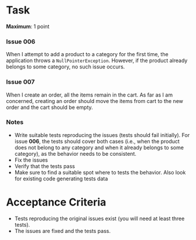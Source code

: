 # Task

**Maximum**: 1 point

### Issue 006
When I attempt to add a product to a category for the first time, the application throws a `NullPointerException`. However, if the product already belongs to some category, no such issue occurs.

### Issue 007
When I create an order, all the items remain in the cart. As far as I am concerned, creating an order should move the items from cart to the new order and the cart should be empty.

### Notes
* Write suitable tests reproducing the issues (tests should fail initially). For issue **006**, the tests should cover both cases (i.e., when the product does not belong to any category and when it already belongs to some category), as the behavior needs to be consistent.
* Fix the issues
* Verify that the tests pass
* Make sure to find a suitable spot where to tests the behavior. Also look for existing code generating tests data

# Acceptance Criteria
* Tests reproducing the original issues exist (you will need at least three tests).
* The issues are fixed and the tests pass.
